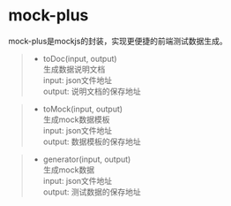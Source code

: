 mock-plus
===========

mock-plus是mockjs的封装，实现更便捷的前端测试数据生成。

> * toDoc(input, output)<br/>
生成数据说明文档<br/>
input: json文件地址<br/>
output: 说明文档的保存地址<br/>

> * toMock(input, output)<br/>
生成mock数据模板<br/>
input: json文件地址<br/>
output: 数据模板的保存地址<br/>

> * generator(input, output)<br/>
生成mock数据<br/>
input: json文件地址<br/>
output: 测试数据的保存地址<br/>

